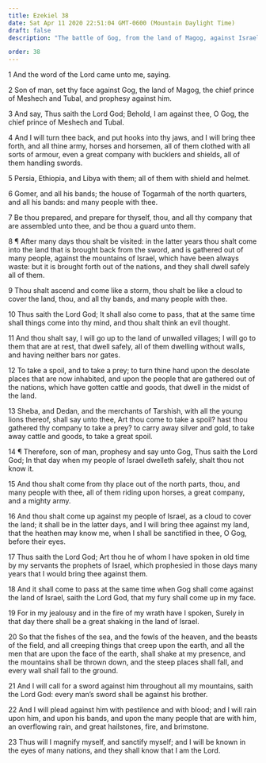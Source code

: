 ```yaml
---
title: Ezekiel 38
date: Sat Apr 11 2020 22:51:04 GMT-0600 (Mountain Daylight Time)
draft: false
description: "The battle of Gog, from the land of Magog, against Israel will usher in the Second Coming—The Lord will come amid war and pestilence, and all men will shake at His presence."

order: 38
---
```

    
1 And the word of the Lord came unto me, saying.

2 Son of man, set thy face against Gog, the land of Magog, the chief prince of Meshech and Tubal, and prophesy against him.

3 And say, Thus saith the Lord God; Behold, I am against thee, O Gog, the chief prince of Meshech and Tubal.

4 And I will turn thee back, and put hooks into thy jaws, and I will bring thee forth, and all thine army, horses and horsemen, all of them clothed with all sorts of armour, even a great company with bucklers and shields, all of them handling swords.

5 Persia, Ethiopia, and Libya with them; all of them with shield and helmet.

6 Gomer, and all his bands; the house of Togarmah of the north quarters, and all his bands: and many people with thee.

7 Be thou prepared, and prepare for thyself, thou, and all thy company that are assembled unto thee, and be thou a guard unto them.

8 ¶ After many days thou shalt be visited: in the latter years thou shalt come into the land that is brought back from the sword, and is gathered out of many people, against the mountains of Israel, which have been always waste: but it is brought forth out of the nations, and they shall dwell safely all of them.

9 Thou shalt ascend and come like a storm, thou shalt be like a cloud to cover the land, thou, and all thy bands, and many people with thee.

10 Thus saith the Lord God; It shall also come to pass, that at the same time shall things come into thy mind, and thou shalt think an evil thought.

11 And thou shalt say, I will go up to the land of unwalled villages; I will go to them that are at rest, that dwell safely, all of them dwelling without walls, and having neither bars nor gates.

12 To take a spoil, and to take a prey; to turn thine hand upon the desolate places that are now inhabited, and upon the people that are gathered out of the nations, which have gotten cattle and goods, that dwell in the midst of the land.

13 Sheba, and Dedan, and the merchants of Tarshish, with all the young lions thereof, shall say unto thee, Art thou come to take a spoil? hast thou gathered thy company to take a prey? to carry away silver and gold, to take away cattle and goods, to take a great spoil.

14 ¶ Therefore, son of man, prophesy and say unto Gog, Thus saith the Lord God; In that day when my people of Israel dwelleth safely, shalt thou not know it.

15 And thou shalt come from thy place out of the north parts, thou, and many people with thee, all of them riding upon horses, a great company, and a mighty army.

16 And thou shalt come up against my people of Israel, as a cloud to cover the land; it shall be in the latter days, and I will bring thee against my land, that the heathen may know me, when I shall be sanctified in thee, O Gog, before their eyes.

17 Thus saith the Lord God; Art thou he of whom I have spoken in old time by my servants the prophets of Israel, which prophesied in those days many years that I would bring thee against them.

18 And it shall come to pass at the same time when Gog shall come against the land of Israel, saith the Lord God, that my fury shall come up in my face.

19 For in my jealousy and in the fire of my wrath have I spoken, Surely in that day there shall be a great shaking in the land of Israel.

20 So that the fishes of the sea, and the fowls of the heaven, and the beasts of the field, and all creeping things that creep upon the earth, and all the men that are upon the face of the earth, shall shake at my presence, and the mountains shall be thrown down, and the steep places shall fall, and every wall shall fall to the ground.

21 And I will call for a sword against him throughout all my mountains, saith the Lord God: every man’s sword shall be against his brother.

22 And I will plead against him with pestilence and with blood; and I will rain upon him, and upon his bands, and upon the many people that are with him, an overflowing rain, and great hailstones, fire, and brimstone.

23 Thus will I magnify myself, and sanctify myself; and I will be known in the eyes of many nations, and they shall know that I am the Lord.
